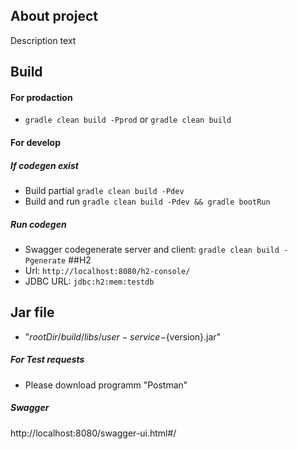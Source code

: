 ## About project

Description text

## Build
#### For prodaction
*  `gradle clean build -Pprod` or `gradle clean build`
#### For develop
##### If codegen exist
* Build partial `gradle clean build -Pdev`
* Build and run `gradle clean build -Pdev && gradle bootRun`
##### Run codegen
* Swagger codegenerate server and client: `gradle clean build -Pgenerate`
##H2
* Url: `http://localhost:8080/h2-console/`
* JDBC URL: `jdbc:h2:mem:testdb`

## Jar file
* "${rootDir}/build/libs/user-service-${version}.jar"


##### For Test requests
* Please download programm "Postman"


##### Swagger
http://localhost:8080/swagger-ui.html#/